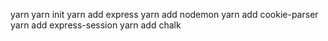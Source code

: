 yarn
yarn init
yarn add express
yarn add nodemon
yarn add cookie-parser
yarn add express-session
yarn add chalk
